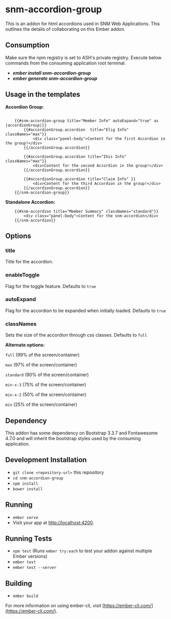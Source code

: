 
# snm-accordion-group
This is an addon for html accordions used in SNM Web Applications. This outlines the details of collaborating on this Ember addon.

## Consumption
Make sure the npm registry is set to ASH's private registry. 
Execute below commands from the consuming application root terminal. 

  * ***ember install snm-accordion-group***
  * ***ember generate snm-accordion-group***


## Usage in the templates
**Accordion Group:**
```

    {{#snm-accordion-group title="Member Info" autoExpand="true" as |accordionGroup|}}
        {{#accordionGroup.accordion  title="Elig Info" classNames="max"}}
            <div class="panel-body">Content for the first Accordion in the group!</div>
        {{/accordionGroup.accordion}}

        {{#accordionGroup.accordion title="Ihis Info" classNames="max"}}
            <div>Content for the second Accordion in the group!</div>
        {{/accordionGroup.accordion}}

        {{#accordionGroup.accordion title="Claim Info" }}
            <div>Content for the third Accordion in the group!</div>
        {{/accordionGroup.accordion}}
    {{/snm-accordion-group}} 
```
**Standalone Accordion:**
```
    {{#snm-accordion title="Member Summary" classNames="standard"}}
        <div class="panel-body">Content for the snm-accordion</div>
    {{/snm-accordion}}
```

## Options 

 ### title
   Title for the accordion.
   
 ### enableToggle
   Flag for the toggle feature. Defaults to `true`
   
 ### autoExpand 
   Flag for the accordion to be expanded when initially loaded. Defaults to `true`
   
 ### classNames 
 Sets the size of the accordion through css classes. Defaults to `full`

**Alternate options:**
  
  `full` (99% of the screen/container)  

  `max` (97% of the screen/container) 

  `standard` (90% of the screen/container) 

  `min-x-3` (75% of the screen/container) 

  `min-x-2` (50% of the screen/container) 

  `min` (25% of the screen/container) 

## Dependency
This addon has some dependency on Bootstrap 3.3.7 and Fontawesome 4.7.0 and will inherit the bootstrap styles used by the consuming application. 

## Development Installation

* `git clone <repository-url>` this repository
* `cd snm-accordion-group`
* `npm install`
* `bower install`

## Running

* `ember serve`
* Visit your app at [http://localhost:4200](http://localhost:4200).

## Running Tests

* `npm test` (Runs `ember try:each` to test your addon against multiple Ember versions)
* `ember test`
* `ember test --server`

## Building

* `ember build`

For more information on using ember-cli, visit [https://ember-cli.com/](https://ember-cli.com/).

